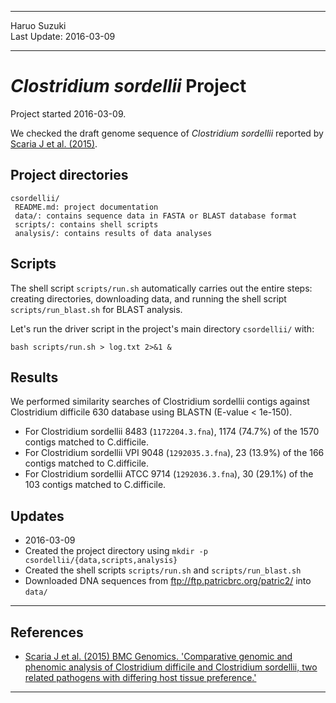 ----------

Haruo Suzuki  
Last Update: 2016-03-09  

----------

# *Clostridium sordellii* Project
Project started 2016-03-09.  

We checked the draft genome sequence of *Clostridium sordellii* reported by [Scaria J et al. (2015)](http://www.ncbi.nlm.nih.gov/pubmed/26059449).

## Project directories

    csordellii/
     README.md: project documentation
     data/: contains sequence data in FASTA or BLAST database format
     scripts/: contains shell scripts
     analysis/: contains results of data analyses

## Scripts

The shell script `scripts/run.sh` automatically carries out the entire steps: creating directories, downloading data, and running the shell script `scripts/run_blast.sh` for BLAST analysis.

Let's run the driver script in the project's main directory `csordellii/` with:

    bash scripts/run.sh > log.txt 2>&1 &

## Results

 We performed similarity searches of Clostridium sordellii contigs against Clostridium difficile 630 database using BLASTN (E-value < 1e-150).
- For Clostridium sordellii 8483 (`1172204.3.fna`), 1174 (74.7%) of the 1570 contigs matched to C.difficile.
- For Clostridium sordellii VPI 9048 (`1292035.3.fna`), 23 (13.9%) of the 166 contigs matched to C.difficile.
- For Clostridium sordellii ATCC 9714 (`1292036.3.fna`), 30 (29.1%) of the 103 contigs matched to C.difficile.

## Updates

- 2016-03-09
 - Created the project directory using `mkdir -p csordellii/{data,scripts,analysis}`
 - Created the shell scripts `scripts/run.sh` and `scripts/run_blast.sh`
 - Downloaded DNA sequences from <ftp://ftp.patricbrc.org/patric2/> into `data/`

----------

## References
- [Scaria J et al. (2015) BMC Genomics. 'Comparative genomic and phenomic analysis of Clostridium difficile and Clostridium sordellii, two related pathogens with differing host tissue preference.'](http://www.ncbi.nlm.nih.gov/pubmed/26059449)

----------

